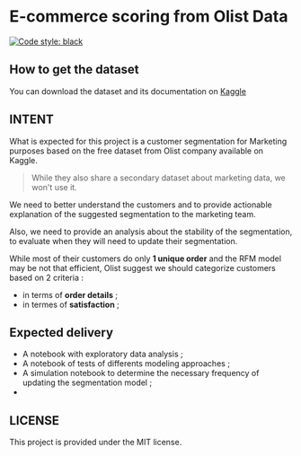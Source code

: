 # E-commerce scoring from Olist Data

[![Code style: black](https://img.shields.io/badge/code%20style-black-000000.svg)](https://github.com/psf/black)

## How to get the dataset

You can download the dataset and its documentation on [Kaggle](https://www.kaggle.com/olistbr/brazilian-ecommerce)

## INTENT

What is expected for this project is a customer segmentation for Marketing purposes based on the free dataset from Olist company available on Kaggle.

> While they also share a secondary dataset about marketing data, we won't use it.

We need to better understand the customers and to provide actionable explanation of the suggested segmentation to the marketing team.

Also, we need to provide an analysis about the stability of the segmentation, to evaluate when they will need to update their segmentation.

While most of their customers do only **1 unique order** and the RFM model may be not that efficient, Olist suggest we should categorize customers based on 2 criteria :

* in terms of **order details** ;
* in termes of **satisfaction** ;

## Expected delivery

* A notebook with exploratory data analysis ;
* A notebook of tests of differents modeling approaches ;
* A simulation notebook to determine the necessary frequency of updating the segmentation model ;
* 

## LICENSE

This project is provided under the MIT license.
